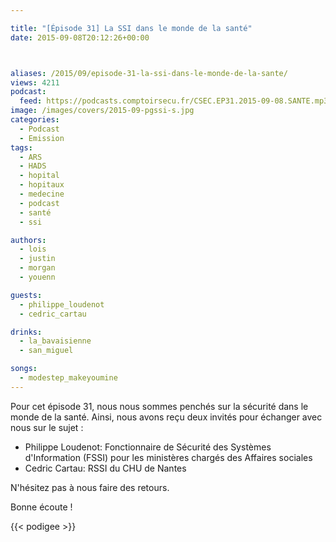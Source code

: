 ```yaml
---

title: "[Épisode 31] La SSI dans le monde de la santé"
date: 2015-09-08T20:12:26+00:00



aliases: /2015/09/episode-31-la-ssi-dans-le-monde-de-la-sante/
views: 4211
podcast:
  feed: https://podcasts.comptoirsecu.fr/CSEC.EP31.2015-09-08.SANTE.mp3
image: /images/covers/2015-09-pgssi-s.jpg
categories:
  - Podcast
  - Emission
tags:
  - ARS
  - HADS
  - hopital
  - hopitaux
  - medecine
  - podcast
  - santé
  - ssi

authors:
  - lois
  - justin
  - morgan
  - youenn

guests:
  - philippe_loudenot
  - cedric_cartau

drinks:
  - la_bavaisienne
  - san_miguel

songs:
  - modestep_makeyoumine
---
```


Pour cet épisode 31, nous nous sommes penchés sur la sécurité dans le monde de la santé. Ainsi, nous avons reçu deux invités pour échanger avec nous sur le sujet :

  * Philippe Loudenot: Fonctionnaire de Sécurité des Systèmes d'Information (FSSI) pour les ministères chargés des Affaires sociales
  * Cedric Cartau: RSSI du CHU de Nantes

N'hésitez pas à nous faire des retours.

Bonne écoute !

{{< podigee >}}
